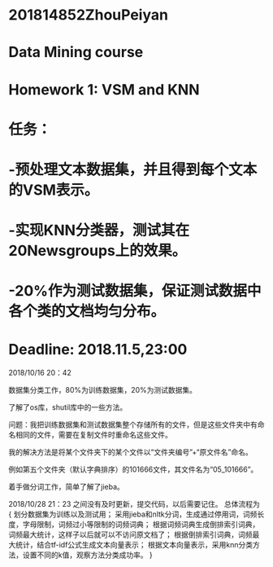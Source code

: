 # 201814852ZhouPeiyan
# Data Mining course
# Homework 1: VSM and KNN
# 任务：
#   -预处理文本数据集，并且得到每个文本的VSM表示。
#   -实现KNN分类器，测试其在20Newsgroups上的效果。
#   -20%作为测试数据集，保证测试数据中各个类的文档均匀分布。
# Deadline: 2018.11.5,23:00

2018/10/16 20：42

  数据集分类工作，80%为训练数据集，20%为测试数据集。
  
  了解了os库，shutil库中的一些方法。
  
  问题：我把训练数据集和测试数据集整个存储所有的文件，但是这些文件夹中有命名相同的文件，需要在复制文件时重命名这些文件。
  
  我的解决方法是将某个文件夹下的某个文件以“文件夹编号”+“原文件名”命名。
  
  例如第五个文件夹（默认字典排序）的101666文件，其文件名为“05_101666”。
  
  着手做分词工作，简单了解了jieba。

2018/10/28 21：23
  之间没有及时更新，提交代码，以后需要记住。
  总体流程为
  {
    划分数据集为训练以及测试用；
    采用jieba和nltk分词，生成通过停用词，词频长度，字母限制，词频过小等限制的词频词典；
    根据词频词典生成倒排索引词典，词频最大统计，这样子以后就可以不访问原文档了；
    根据倒排索引词典，词频最大统计，结合tf-idf公式生成文本向量表示；
    根据文本向量表示，采用knn分类方法，设置不同的k值，观察方法分类成功率。
  }
